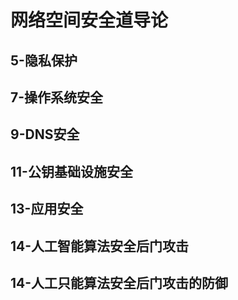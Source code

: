 # 网络空间安全道导论

## 5-隐私保护

## 7-操作系统安全

## 9-DNS安全

## 11-公钥基础设施安全

## 13-应用安全

## 14-人工智能算法安全后门攻击

## 14-人工只能算法安全后门攻击的防御

